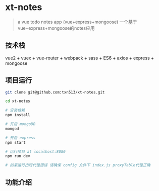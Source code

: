 # xt-notes

> a vue todo notes app (vue+express+mongoose) 一个基于vue+express+mongoose的notes应用

## 技术栈

vue2 + vuex + vue-router + webpack + sass + ES6 + axios + express + mongoose

## 项目运行


```bash
git clone git@github.com:txn513/xt-notes.git

cd xt-notes

# 安装依赖
npm install

# 开启 mongoDB
mongod

# 开启 express
npm start

# 运行项目 at localhost:8080
npm run dev

# 如果运行出现代理错误 请确保 config 文件下 index.js proxyTable代理正确

```

## 功能介绍



